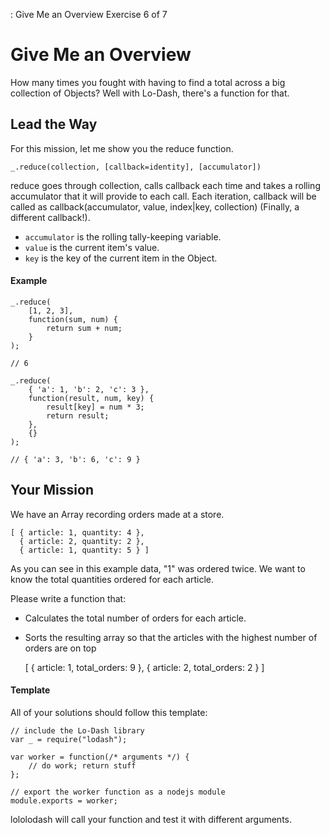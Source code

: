 : Give Me an Overview
 Exercise 6 of 7


# Give Me an Overview

How many times you fought with having to find a total across
a big collection of Objects? Well with Lo-Dash, there's a
function for that.


## Lead the Way

For this mission, let me show you the reduce function.

    _.reduce(collection, [callback=identity], [accumulator])

reduce goes through collection, calls callback each time
and takes a rolling accumulator that it will provide to each call.
Each iteration, callback will be called as callback(accumulator,
value, index|key, collection) (Finally, a different callback!).

  * `accumulator` is the rolling tally-keeping variable.
  * `value` is the current item's value.
  * `key` is the key of the current item in the Object.

#### Example

    _.reduce(
        [1, 2, 3],
        function(sum, num) {
            return sum + num;
        }
    );

    // 6

    _.reduce(
        { 'a': 1, 'b': 2, 'c': 3 },
        function(result, num, key) {
            result[key] = num * 3;
            return result;
        },
        {}
    );

    // { 'a': 3, 'b': 6, 'c': 9 }


## Your Mission

We have an Array recording orders made at a store.

    [ { article: 1, quantity: 4 },
      { article: 2, quantity: 2 },
      { article: 1, quantity: 5 } ]

As you can see in this example data, "1" was ordered twice. We want
to know the total quantities ordered for each article.

Please write a function that:

  * Calculates the total number of orders for each article.
  * Sorts the resulting array so that the articles with the highest number of orders are on top

    [ { article: 1, total_orders: 9 },
      { article: 2, total_orders: 2 } ]

#### Template

All of your solutions should follow this template:

    // include the Lo-Dash library
    var _ = require("lodash");

    var worker = function(/* arguments */) {
        // do work; return stuff
    };

    // export the worker function as a nodejs module
    module.exports = worker;

lololodash will call your function and test it with different arguments.